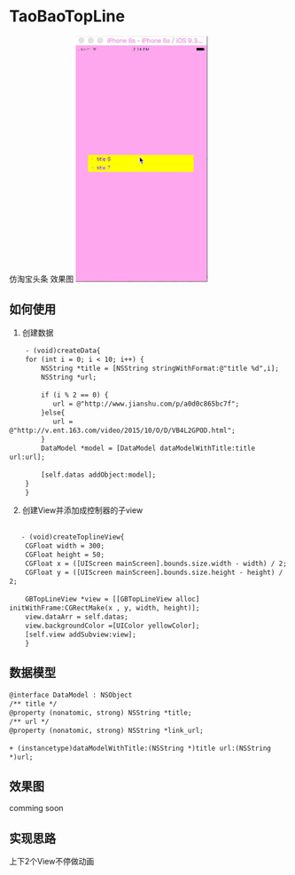 # TaoBaoTopLine
仿淘宝头条
效果图
![image](https://github.com/Yesi-hoang/TaoBaoTopLine/blob/master/Gif/TaoBaoTopLineGif.gif) 
## 如何使用
1. 创建数据
```
    - (void)createData{
    for (int i = 0; i < 10; i++) {
        NSString *title = [NSString stringWithFormat:@"title %d",i];
        NSString *url;
        
        if (i % 2 == 0) {
           url = @"http://www.jianshu.com/p/a0d0c865bc7f";
        }else{
           url = @"http://v.ent.163.com/video/2015/10/O/D/VB4L2GPOD.html";
        }
        DataModel *model = [DataModel dataModelWithTitle:title url:url];
        
        [self.datas addObject:model];
    }
    }
```
2. 创建View并添加成控制器的子view
```

   - (void)createToplineView{ 
    CGFloat width = 300;
    CGFloat height = 50;
    CGFloat x = ([UIScreen mainScreen].bounds.size.width - width) / 2;
    CGFloat y = ([UIScreen mainScreen].bounds.size.height - height) / 2;

    GBTopLineView *view = [[GBTopLineView alloc] initWithFrame:CGRectMake(x , y, width, height)];
    view.dataArr = self.datas;
    view.backgroundColor =[UIColor yellowColor];
    [self.view addSubview:view];
    }
```
## 数据模型

```
@interface DataModel : NSObject
/** title */
@property (nonatomic, strong) NSString *title;
/** url */
@property (nonatomic, strong) NSString *link_url;

+ (instancetype)dataModelWithTitle:(NSString *)title url:(NSString *)url;
```

## 效果图
comming soon

## 实现思路
上下2个View不停做动画
